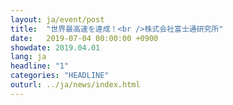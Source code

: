 ```yaml
---
layout: ja/event/post
title:  "世界最高速を達成！<br />株式会社富士通研究所"
date:   2019-07-04 00:00:00 +0900
showdate: 2019.04.01
lang: ja
headline: "1"
categories: "HEADLINE"
outurl: ../ja/news/index.html
---
```

